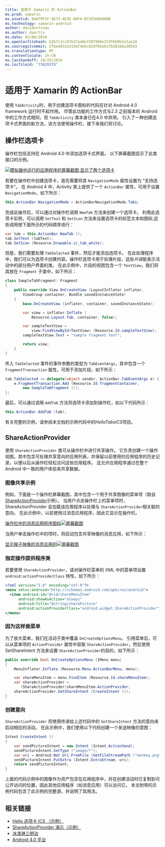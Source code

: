 ```yaml
---
title: 适用于 Xamarin 的 ActionBar
ms.prod: xamarin
ms.assetid: 84A79F1F-9E73-4E3E-80FA-B72E5686900B
ms.technology: xamarin-android
author: davidortinau
ms.author: daortin
ms.date: 02/06/2018
ms.openlocfilehash: b2b7c2cc87b37ae0e7397988e37df6b9b1e3aa10
ms.sourcegitcommit: 2fbe4932a319af4ebc829f65eb1fb1816ba305d3
ms.translationtype: MT
ms.contentlocale: zh-CN
ms.lasthandoff: 10/29/2019
ms.locfileid: "73029378"
---
```

# <a name="actionbar-for-xamarinandroid"></a>适用于 Xamarin 的 ActionBar

使用 `TabActivity`时，用于创建选项卡图标的代码在针对 Android 4.0 framework 运行时不起作用。 尽管此功能的工作方式与2.3 之前版本的 Android 中的工作方式相同，但 `TabActivity` 类本身已在4.0 中弃用。 引入了一种创建选项卡式界面的新方法，该方法使用操作栏，接下来我们将讨论。

## <a name="action-bar-tabs"></a>操作栏选项卡

操作栏包括支持在 Android 4.0 中添加选项卡式界面。
以下屏幕截图显示了此类接口的示例。

[![模拟器中运行的应用程序的屏幕截图;显示了两个选项卡](action-bar-images/25-actionbartabs.png)](action-bar-images/25-actionbartabs.png#lightbox)

若要在操作栏中创建选项卡，首先需要将其 `NavigationMode` 属性设置为 "支持选项卡"。 在 Android 4 中，Activity 类上提供了一个 `ActionBar` 属性，可用于设置 `NavigationMode`，如下所示：

```csharp
this.ActionBar.NavigationMode = ActionBarNavigationMode.Tabs;
```

完成此操作后，可以通过对操作栏调用 `NewTab` 方法来创建一个选项卡。 利用此选项卡实例，可以调用 `SetText` 和 `SetIcon` 方法来设置选项卡的标签文本和图标;这些调用按下面所示的代码顺序进行：

```csharp
var tab = this.ActionBar.NewTab ();
tab.SetText (tabText);
tab.SetIcon (Resource.Drawable.ic_tab_white);
```

但是，我们需要处理 `TabSelected` 事件，然后才能添加选项卡。 在此处理程序中，我们可以为选项卡创建内容。操作栏选项卡用于处理片段，这些*片段*是表示活动中的部分用户界面的类。 在此示例中，片段的视图包含一个 `TextView`，我们将其放在 `Fragment` 子类中，如下所示：

```csharp
class SampleTabFragment: Fragment
{           
    public override View OnCreateView (LayoutInflater inflater,
        ViewGroup container, Bundle savedInstanceState)
    {
        base.OnCreateView (inflater, container, savedInstanceState);

        var view = inflater.Inflate (
            Resource.Layout.Tab, container, false);

        var sampleTextView =
            view.FindViewById<TextView> (Resource.Id.sampleTextView);            
        sampleTextView.Text = "sample fragment text";

        return view;
    }
}
```

传入 `TabSelected` 事件的事件参数的类型为 `TabEventArgs`，其中包含一个 `FragmentTransaction` 属性，可用于添加片段，如下所示：

```csharp
tab.TabSelected += delegate(object sender, ActionBar.TabEventArgs e) {             
    e.FragmentTransaction.Add (Resource.Id.fragmentContainer,
        new SampleTabFragment ());
};
```

最后，可以通过调用 `AddTab` 方法将选项卡添加到操作栏，如以下代码所示：

```csharp
this.ActionBar.AddTab (tab);
```

有关完整的示例，请参阅本文档的示例代码中的*HelloTabsICS*项目。

## <a name="shareactionprovider"></a>ShareActionProvider

使用 `ShareActionProvider` 类可从操作栏中进行共享操作。 它负责创建一个操作视图，其中包含可处理共享意向的应用列表，并保留以前使用的应用程序的历史记录，以便以后从操作栏轻松访问这些应用程序。 这允许应用程序通过在整个 Android 中一致的用户体验来共享数据。

### <a name="image-sharing-example"></a>图像共享示例

例如，下面是一个操作栏屏幕截图，其中包含一个用于共享图像的菜单项（取自[ShareActionProvider](https://docs.microsoft.com/samples/xamarin/monodroid-samples/shareactionproviderdemo)示例）。 当用户点击操作栏上的菜单项时，ShareActionProvider 会加载该应用程序以处理与 `ShareActionProvider`相关联的意向。 在此示例中，以前使用过消息应用程序，因此它显示在操作栏。

[操作栏中的消息应用程序图标![屏幕截图](action-bar-images/09-shareactionprovider.png)](action-bar-images/09-shareactionprovider.png#lightbox)

当用户单击操作栏中的项时，将启动包含共享映像的消息应用，如下所示：

[显示猴子映像的消息应用的![屏幕截图](action-bar-images/10-messagewithimage.png)](action-bar-images/10-messagewithimage.png#lightbox)

### <a name="specifying-the-action-provider-class"></a>指定操作提供程序类

若要使用 `ShareActionProvider`，请对操作栏菜单的 XML 中的菜单项设置 `android:actionProviderClass` 特性，如下所示：

```xml
<?xml version="1.0" encoding="utf-8"?>
<menu xmlns:android="http://schemas.android.com/apk/res/android">
  <item android:id="@+id/shareMenuItem"
      android:showAsAction="always"
      android:title="@string/sharePicture"
      android:actionProviderClass="android.widget.ShareActionProvider" />
</menu>
```

### <a name="inflating-the-menu"></a>因为这样做菜单

为了放大菜单，我们在活动子类中覆盖 `OnCreateOptionsMenu`。 引用菜单后，可以从菜单项的 `ActionProvider` 属性中获取 `ShareActionProvider`，然后使用 SetShareIntent 方法来设置 `ShareActionProvider`的目的，如下所示：

```csharp
public override bool OnCreateOptionsMenu (IMenu menu)
{
    MenuInflater.Inflate (Resource.Menu.ActionBarMenu, menu);       

    var shareMenuItem = menu.FindItem (Resource.Id.shareMenuItem);           
    var shareActionProvider =
       (ShareActionProvider)shareMenuItem.ActionProvider;
    shareActionProvider.SetShareIntent (CreateIntent ());
}
```

### <a name="creating-the-intent"></a>创建意向

`ShareActionProvider` 将使用传递给上述代码中的 `SetShareIntent` 方法的意向来启动相应的活动。 在此示例中，我们使用以下代码创建一个发送映像的意图：

```csharp
Intent CreateIntent ()
{  
    var sendPictureIntent = new Intent (Intent.ActionSend);
    sendPictureIntent.SetType ("image/*");
    var uri = Android.Net.Uri.FromFile (GetFileStreamPath ("monkey.png"));          
    sendPictureIntent.PutExtra (Intent.ExtraStream, uri);
    return sendPictureIntent;
}
```

上面的代码示例中的图像作为资产包含在应用程序中，并在创建活动时已复制到可公开访问的位置，因此其他应用程序（如消息应用）可以访问它。 本文附带的示例代码包含了此示例的完整源，并说明了其用法。

## <a name="related-links"></a>相关链接

- [Hello 选项卡 ICS （示例）](https://docs.microsoft.com/samples/xamarin/monodroid-samples/hellotabsics)
- [ShareActionProvider 演示（示例）](https://docs.microsoft.com/samples/xamarin/monodroid-samples/shareactionproviderdemo)
- [冰淇淋三明治](https://www.android.com/about/ice-cream-sandwich/)
- [Android 4.0 平台](https://developer.android.com/sdk/android-4.0.html)

